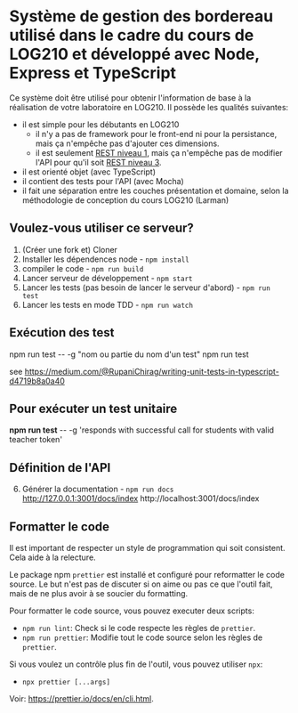 # Système de gestion des bordereau utilisé dans le cadre du cours de LOG210 et développé avec Node, Express et TypeScript

Ce système doit être utilisé pour obtenir l'information de base à la réalisation de votre laboratoire en LOG210. Il possède les qualités suivantes:

 - il est simple pour les débutants en LOG210
   - il n'y a pas de framework pour le front-end ni pour la persistance, mais ça n'empêche pas d'ajouter ces dimensions.
   - il est seulement [REST niveau 1](https://restfulapi.net/richardson-maturity-model/#level-one), mais ça n'empêche pas de modifier l'API pour qu'il soit [REST niveau 3](https://restfulapi.net/richardson-maturity-model/#level-three).
 - il est orienté objet (avec TypeScript)
 - il contient des tests pour l'API (avec Mocha)
 - il fait une séparation entre les couches présentation et domaine, selon la méthodologie de conception du cours LOG210 (Larman)

## Voulez-vous utiliser ce serveur?

1. (Créer une fork et) Cloner
4. Installer les dépendences node - ```npm install```
5. compiler le code - ```npm run build```
7. Lancer serveur de développement - ```npm start```
8. Lancer les tests (pas besoin de lancer le serveur d'abord) - ```npm run test```
9. Lancer les tests en mode TDD - ```npm run watch```

## Exécution des test
npm run test -- -g "nom ou partie du nom d'un test"
npm run test

see https://medium.com/@RupaniChirag/writing-unit-tests-in-typescript-d4719b8a0a40

## Pour exécuter un test unitaire
**npm run test** -- -g 'responds with successful call for students with valid teacher token'

## Définition de l'API
6. Générer la documentation - ```npm run docs```
 http://127.0.0.1:3001/docs/index
 http://localhost:3001/docs/index

## Formatter le code

Il est important de respecter un style de programmation qui soit consistent. Cela aide à la relecture.

Le package npm `prettier` est installé et configuré pour reformatter le code source. Le but n'est pas
de discuter si on aime ou pas ce que l'outil fait, mais de ne plus avoir à se soucier du formatting.

Pour formatter le code source, vous pouvez executer deux scripts:

- `npm run lint`: Check si le code respecte les règles de `prettier`.
- `npm run prettier`: Modifie tout le code source selon les règles de `prettier`.

Si vous voulez un contrôle plus fin de l'outil, vous pouvez utiliser `npx`:

- `npx prettier [...args]`

Voir: https://prettier.io/docs/en/cli.html.
